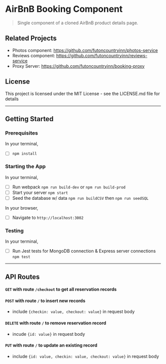 # AirBnB Booking Component

> Single component of a cloned AirBnB product details page.

## Related Projects

  - Photos component: https://github.com/futoncountryinn/photos-service
  - Reviews component: https://github.com/futoncountryinn/reviews-service
  - Proxy Server: https://github.com/futoncountryinn/booking-proxy

## License
This project is licensed under the MIT License - see the LICENSE.md file for details

---

## Getting Started

### Prerequisites
In your terminal,
- [ ] `npm install`

### Starting the App
In your terminal,
- [ ] Run webpack `npm run build-dev` or `npm run build-prod`
- [ ] Start your server `npm start`
- [ ] Seed the database w/ data `npm run buildCSV` then `npm run seedSQL`

In your browser,
- [ ] Navigate to `http://localhost:3002`

### Testing
In your terminal,
- [ ] Run Jest tests for MongoDB connection & Express server connections `npm test`

---

## API Routes

#### `GET` with route `/checkout` to get all reservation records

#### `POST` with route `/` to insert new records
- include `{checkin: value, checkout: value}` in request body

#### `DELETE` with route `/` to remove reservation record
- incude `{id: value}` in request body

#### `PUT` with route `/` to update an existing record
- include `{id: value, checkin: value, checkout: value}` in request body